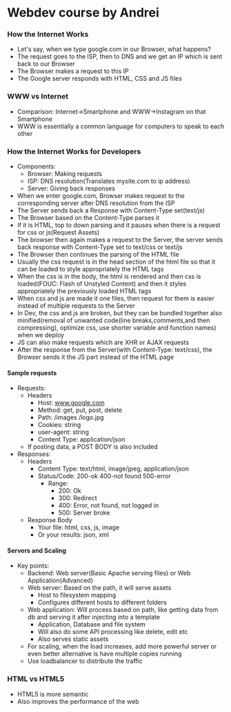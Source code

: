 # Webdev course by Andrei

### How the Internet Works
* Let's say, when we type google.com in our Browser, what happens?
* The request goes to the ISP, then to DNS and we get an IP which is sent back to our Browser
* The Browser makes a request to this IP
* The Google server responds with HTML, CSS and JS files

### WWW vs Internet
* Comparison: Internet->Smartphone and WWW->Instagram on that Smartphone
* WWW is essentially a common language for computers to speak to each other

### How the Internet Works for Developers
* Components:
  * Browser: Making requests
  * ISP: DNS resolution(Translates mysite.com to ip address)
  * Server: Giving back responses
* When we enter google.com, Browser makes request to the corresponding server after DNS resolution from the ISP
* The Server sends back a Response with Content-Type set(text/js)
* The Browser based on the Content-Type parses it
* If it is HTML, top to down parsing and it pauses when there is a request for css or js(Request Assets)
* The browser then again makes a request to the Server, the server sends back response with Content-Type set to text/css or text/js
* The Browser then continues the parsing of the HTML file
* Usually the css request is in the head section of the html file so that it can be loaded to style appropriately the HTML tags
* When the css is in the body, the html is rendered and then css is loaded(FOUC: Flash of Unstyled Content) and then it styles appropriately the previously loaded HTML tags
* When css and js are made it one files, then request for them is easier instead of multiple requests to the Server
* In Dev, the css and js are broken, but they can be bundled together also minified(removal of unwanted code(line breaks,comments,and then compressing), optimize css, use shorter variable and function names) when we deploy
* JS can also make requests which are XHR or AJAX requests
* After the response from the Server(with Content-Type: text/css), the Browser sends it the JS part instead of the HTML page

#### Sample requests
* Requests:
  * Headers
    * Host: www.google.com
    * Method: get, put, post, delete
    * Path: /images /logo.jpg
    * Cookies: string
    * user-agent: string
    * Content Type: application/json
  * If posting data, a POST BODY is also included
* Responses:
  * Headers
    * Content Type: text/html, image/jpeg, application/json
    * Status/Code: 200-ok 400-not found 500-error
      * Range:
        * 200: Ok
        * 300: Redirect
        * 400: Error, not found, not logged in
        * 500: Server broke
  * Response Body
    * Your file: html, css, js, image
    * Or your results: json, xml

#### Servers and Scaling
* Key points:
  * Backend: Web server(Basic Apache serving files) or Web Application(Advanced)
  * Web server: Based on the path, it will serve assets
    * Host to filesystem mapping
    * Configures different hosts to different folders
  * Web application: Will process based on path, like getting data from db and serving it after injecting into a template
    * Application, Database and file system
    * Will also do some API processing like delete, edit etc
    * Also serves static assets
  * For scaling, when the load increases, add more powerful server or even better alternative is have multiple copies running
  * Use loadbalancer to distribute the traffic

### HTML vs HTML5
* HTML5 is more semantic
* Also improves the performance of the web